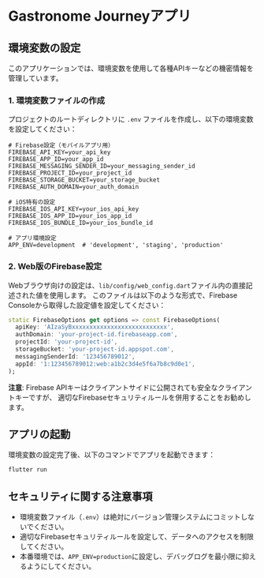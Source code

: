 # Gastronome Journeyアプリ

## 環境変数の設定

このアプリケーションでは、環境変数を使用して各種APIキーなどの機密情報を管理しています。

### 1. 環境変数ファイルの作成

プロジェクトのルートディレクトリに `.env` ファイルを作成し、以下の環境変数を設定してください：

```
# Firebase設定（モバイルアプリ用）
FIREBASE_API_KEY=your_api_key
FIREBASE_APP_ID=your_app_id
FIREBASE_MESSAGING_SENDER_ID=your_messaging_sender_id
FIREBASE_PROJECT_ID=your_project_id
FIREBASE_STORAGE_BUCKET=your_storage_bucket
FIREBASE_AUTH_DOMAIN=your_auth_domain

# iOS特有の設定
FIREBASE_IOS_API_KEY=your_ios_api_key
FIREBASE_IOS_APP_ID=your_ios_app_id
FIREBASE_IOS_BUNDLE_ID=your_ios_bundle_id

# アプリ環境設定
APP_ENV=development  # 'development', 'staging', 'production'
```

### 2. Web版のFirebase設定

Webブラウザ向けの設定は、`lib/config/web_config.dart`ファイル内の直接記述された値を使用します。
このファイルは以下のような形式で、Firebase Consoleから取得した設定値を設定してください：

```dart
static FirebaseOptions get options => const FirebaseOptions(
  apiKey: 'AIzaSyBxxxxxxxxxxxxxxxxxxxxxxxxxxx',
  authDomain: 'your-project-id.firebaseapp.com',
  projectId: 'your-project-id',
  storageBucket: 'your-project-id.appspot.com',
  messagingSenderId: '123456789012',
  appId: '1:123456789012:web:a1b2c3d4e5f6a7b8c9d0e1',
);
```

**注意**: Firebase APIキーはクライアントサイドに公開されても安全なクライアントキーですが、
適切なFirebaseセキュリティルールを併用することをお勧めします。

## アプリの起動

環境変数の設定完了後、以下のコマンドでアプリを起動できます：

```bash
flutter run
```

## セキュリティに関する注意事項

- 環境変数ファイル（`.env`）は絶対にバージョン管理システムにコミットしないでください。
- 適切なFirebaseセキュリティルールを設定して、データへのアクセスを制限してください。
- 本番環境では、`APP_ENV=production`に設定し、デバッグログを最小限に抑えるようにしてください。 